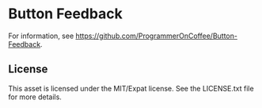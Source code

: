 # Button Feedback

For information, see https://github.com/ProgrammerOnCoffee/Button-Feedback.


## License

This asset is licensed under the MIT/Expat license.
See the LICENSE.txt file for more details.
